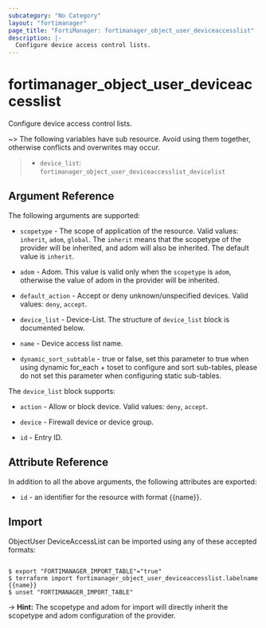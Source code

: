```yaml
---
subcategory: "No Category"
layout: "fortimanager"
page_title: "FortiManager: fortimanager_object_user_deviceaccesslist"
description: |-
  Configure device access control lists.
---
```


# fortimanager_object_user_deviceaccesslist
Configure device access control lists.

~> The following variables have sub resource. Avoid using them together, otherwise conflicts and overwrites may occur.
>- `device_list`: `fortimanager_object_user_deviceaccesslist_devicelist`



## Argument Reference


The following arguments are supported:

* `scopetype` - The scope of application of the resource. Valid values: `inherit`, `adom`, `global`. The `inherit` means that the scopetype of the provider will be inherited, and adom will also be inherited. The default value is `inherit`.
* `adom` - Adom. This value is valid only when the `scopetype` is `adom`, otherwise the value of adom in the provider will be inherited.

* `default_action` - Accept or deny unknown/unspecified devices. Valid values: `deny`, `accept`.

* `device_list` - Device-List. The structure of `device_list` block is documented below.
* `name` - Device access list name.
* `dynamic_sort_subtable` - true or false, set this parameter to true when using dynamic for_each + toset to configure and sort sub-tables, please do not set this parameter when configuring static sub-tables.

The `device_list` block supports:

* `action` - Allow or block device. Valid values: `deny`, `accept`.

* `device` - Firewall device or device group.
* `id` - Entry ID.


## Attribute Reference

In addition to all the above arguments, the following attributes are exported:
* `id` - an identifier for the resource with format {{name}}.

## Import

ObjectUser DeviceAccessList can be imported using any of these accepted formats:
```

$ export "FORTIMANAGER_IMPORT_TABLE"="true"
$ terraform import fortimanager_object_user_deviceaccesslist.labelname {{name}}
$ unset "FORTIMANAGER_IMPORT_TABLE"
```
-> **Hint:** The scopetype and adom for import will directly inherit the scopetype and adom configuration of the provider.
